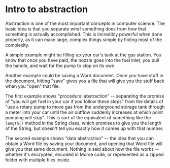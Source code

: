 # Intro to abstraction

Abstraction is one of the most important concepts in computer science. The basic
idea is that you separate *what* something does from *how* that something is
actually accomplished. This is incredibly powerful when done properly, as it
can make large, complex things simple by hiding most of the complexity.

A simple example might be filling up your car's tank at the gas station.
You know that once you have paid, the nozzle goes into the fuel inlet, you
pull the handle, and wait for the pump to stop on its own.

Another example could be saving a Word document. Once you have stuff in the
document, hitting "save" gives you a file that will give you the stuff back when
you "open" that file.

The first example shows "procedural abstraction" -- separating the promise of
"you will get fuel in your car if you follow these steps" from the details of
"use a rotary pump to move gas from the underground storage tank through a
meter into your car until the air outflow suddenly increases at which point
pumping will stop". This is sort of the equivalent of something like the
`length()` method in the String class, which promises to give you the length
of the String, but doesn't tell you exactly how it comes up with that number.

The second example shows "data abstraction" -- the idea that you can obtain a
Word file by saving your document, and opening that Word file will give you
that same document. Nothing is said about how the file works -- whether it's
encrypted, encoded in Morse code, or represented as a zipped folder with
multiple files inside.
